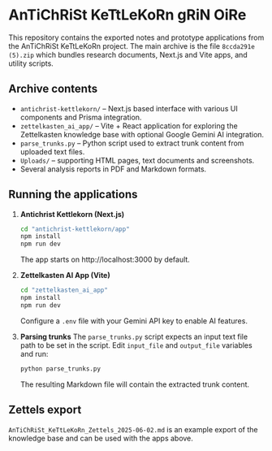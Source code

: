 # AnTiChRiSt KeTtLeKoRn gRiN OiRe

This repository contains the exported notes and prototype applications from the
AnTiChRiSt KeTtLeKoRn project. The main archive is the file
`8ccda291e (5).zip` which bundles research documents, Next.js and Vite apps,
and utility scripts.

## Archive contents

- `antichrist-kettlekorn/` – Next.js based interface with various UI
  components and Prisma integration.
- `zettelkasten_ai_app/` – Vite + React application for exploring the
  Zettelkasten knowledge base with optional Google Gemini AI integration.
- `parse_trunks.py` – Python script used to extract trunk content from uploaded
  text files.
- `Uploads/` – supporting HTML pages, text documents and screenshots.
- Several analysis reports in PDF and Markdown formats.

## Running the applications

1. **Antichrist Kettlekorn (Next.js)**
   ```bash
   cd "antichrist-kettlekorn/app"
   npm install
   npm run dev
   ```
   The app starts on http://localhost:3000 by default.

2. **Zettelkasten AI App (Vite)**
   ```bash
   cd "zettelkasten_ai_app"
   npm install
   npm run dev
   ```
   Configure a `.env` file with your Gemini API key to enable AI features.

3. **Parsing trunks**
   The `parse_trunks.py` script expects an input text file path to be set in the
   script. Edit `input_file` and `output_file` variables and run:
   ```bash
   python parse_trunks.py
   ```
   The resulting Markdown file will contain the extracted trunk content.

## Zettels export

`AnTiChRiSt_KeTtLeKoRn_Zettels_2025-06-02.md` is an example export of the
knowledge base and can be used with the apps above.


